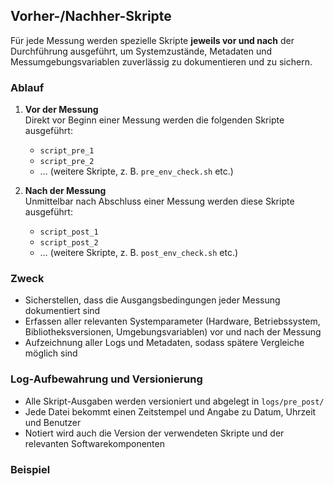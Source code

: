 ## Vorher-/Nachher-Skripte

Für jede Messung werden spezielle Skripte **jeweils vor und nach** der Durchführung ausgeführt, um Systemzustände, Metadaten und Messumgebungsvariablen zuverlässig zu dokumentieren und zu sichern.

### Ablauf

1. **Vor der Messung**  
   Direkt vor Beginn einer Messung werden die folgenden Skripte ausgeführt:  
   - `script_pre_1`  
   - `script_pre_2`  
   - … (weitere Skripte, z. B. `pre_env_check.sh` etc.)  

2. **Nach der Messung**  
   Unmittelbar nach Abschluss einer Messung werden diese Skripte ausgeführt:  
   - `script_post_1`  
   - `script_post_2`  
   - … (weitere Skripte, z. B. `post_env_check.sh` etc.)

### Zweck

- Sicherstellen, dass die Ausgangsbedingungen jeder Messung dokumentiert sind  
- Erfassen aller relevanten Systemparameter (Hardware, Betriebssystem, Bibliotheksversionen, Umgebungsvariablen) vor und nach der Messung  
- Aufzeichnung aller Logs und Metadaten, sodass spätere Vergleiche möglich sind  

### Log-Aufbewahrung und Versionierung

- Alle Skript-Ausgaben werden versioniert und abgelegt in `logs/pre_post/`  
- Jede Datei bekommt einen Zeitstempel und Angabe zu Datum, Uhrzeit und Benutzer  
- Notiert wird auch die Version der verwendeten Skripte und der relevanten Softwarekomponenten  

### Beispiel

